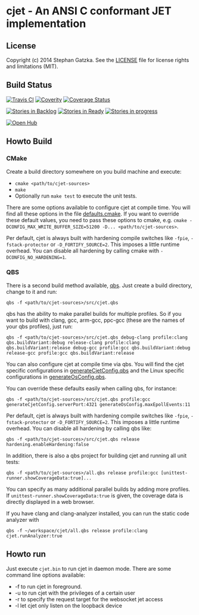 # cjet - An ANSI C conformant JET implementation

## License
Copyright (c) 2014 Stephan Gatzka. See the [LICENSE](LICENSE) file for license rights and
limitations (MIT).

## Build Status
[![Travis CI](https://travis-ci.org/gatzka/cjet.svg?branch=master)](https://travis-ci.org/gatzka/cjet)
[![Coverity](https://scan.coverity.com/projects/3315/badge.svg)](https://scan.coverity.com/projects/3315)
[![Coverage Status](https://coveralls.io/repos/gatzka/cjet/badge.svg?branch=master&service=github)](https://coveralls.io/github/gatzka/cjet?branch=master)

[![Stories in Backlog](https://badge.waffle.io/gatzka/cjet.png?label=backlog&title=Backlog)](https://waffle.io/gatzka/cjet)
[![Stories in Ready](https://badge.waffle.io/gatzka/cjet.png?label=ready&title=Ready)](https://waffle.io/gatzka/cjet)
[![Stories in progress](https://badge.waffle.io/gatzka/cjet.png?label=in%20progress&title=In%20Progress)](https://waffle.io/gatzka/cjet)

[![Open Hub](https://img.shields.io/badge/Open-Hub-0185CA.svg)](https://www.openhub.net/p/cjet)
## Howto Build

### CMake
Create a build directory somewhere on you build machine and execute:

- `cmake <path/to/cjet-sources>`
- `make`
- Optionally run `make test` to execute the unit tests.

There are some options available to configure cjet at compile time. You
will find all these options in the file [defaults.cmake](cmake/defaults.cmake).
If you want to override these default values, you need to pass these
options to cmake, e.g. `cmake -DCONFIG_MAX_WRITE_BUFFER_SIZE=51200 -D...
<path/to/cjet-sources>`.

Per default, cjet is always built with hardening compile switches like
`-fpie`, `-fstack-protector` or `-D_FORTIFY_SOURCE=2`. This imposes a
little runtime overhead. You can disable all hardening by calling cmake
with `-DCONFIG_NO_HARDENING=1`.

### QBS
There is a second build method available, [qbs](http://doc.qt.io/qbs/).
Just create a build directory, change to it and run:
```
qbs -f <path/to/cjet-sources>/src/cjet.qbs
```
qbs has the ability to make parallel builds for multiple profiles. So
if you want to build with clang, gcc, arm-gcc, ppc-gcc (these are the names
of your qbs profiles), just run:
```
qbs -f <path/to/cjet-sources>/src/cjet.qbs debug-clang profile:clang qbs.buildVariant:debug release-clang profile:clang qbs.buildVariant:release debug-gcc profile:gcc qbs.buildVariant:debug release-gcc profile:gcc qbs.buildVariant:release
```

You can also configure cjet at compile time via qbs. You will find the
cjet specific configurations in
[generateCjetConfig.qbs](qbs/modules/generateCjetConfig/generateCjetConfig.qbs)
and the Linux specific configurations in
[generateOsConfig.qbs](qbs/modules/generateOsConfig/generateOsConfig.qbs).

You can override these defaults easily when calling qbs, for instance:
```
qbs -f <path/to/cjet-sources>/src/cjet.qbs profile:gcc generateCjetConfig.serverPort:4321 generateOsConfig.maxEpollEvents:11
```
Per default, cjet is always built with hardening compile switches like
`-fpie`, `-fstack-protector` or `-D_FORTIFY_SOURCE=2`. This imposes a
little runtime overhead. You can disable all hardening by calling qbs like:
```
qbs -f <path/to/cjet-sources>/src/cjet.qbs release hardening.enableHardening:false
```

In addition, there is also a qbs project for building cjet and running all unit tests:
```
qbs -f <path/to/cjet-sources>/all.qbs release profile:gcc [unittest-runner.showCoverageData:true]...
```
You can specify as many additional parallel builds by adding more
profiles. If `unittest-runner.showCoverageData:true` is given, the
coverage data is directly displayed in a web browser.

If you have clang and clang-analyzer installed, you can run the static
code analyzer with
```
qbs -f ~/workspace/cjet/all.qbs release profile:clang cjet.runAnalyzer:true
```

## Howto run
Just execute `cjet.bin` to run cjet in daemon mode. There are some command line options available:
- -f to run cjet in foreground.
- -u <username> to run cjet with the privileges of a certain user
- -r <request target> to specify the request target for the websocket jet access
- -l let cjet only listen on the loopback device

